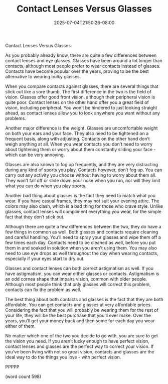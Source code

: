 ﻿---
title: "Contact Lenses Versus Glasses"
date: 2025-07-04T21:50:26-08:00
description: "Contact Lenses Tips for Web Success"
featured_image: "/images/Contact Lenses.jpg"
tags: ["Contact Lenses"]
---

Contact Lenses Versus Glasses

As you probably already know, there are quite a few differences between contact lenses and eye glasses.  Glasses have been around a lot longer than contacts, although most people prefer to wear contacts instead of glasses.  Contacts have become popular over the years, proving to be the best alternative to wearing bulky glasses.

When you compare contacts against glasses, there are several things that stick out like a sore thumb.  The first difference in the two is the field of vision.  Glasses offer good front vision, although their peripheral vision is quite poor.  Contact lenses on the other hand offer you a great field of vision, including peripheral.  You won’t be hindered to just looking straight ahead, as contact lenses allow you to look anywhere you want without any problems.

Another major difference is the weight.  Glasses are uncomfortable weight on both your ears and your face.  They also need to be tightened on a frequent basis, along with adjusting.  Contacts on the other hand don’t weigh anything at all.  When you wear contacts you don’t need to worry about tightening them or worry about them constantly sliding your face - which can be very annoying.

Glasses are also known to fog up frequently, and they are very distracting during any kind of sports you play.  Contacts however, don’t fog up.  You can carry out any activity you choose without having to worry about them all. They won’t fall off or slide down your nose when you run, nor will they limit what you can do when you play sports.

Another bad thing about glasses is the fact they need to match what you wear.  If you have casual frames, they may not suit your evening attire.  The colors may also clash, which is a bad thing for those who crave style.  Unlike glasses, contact lenses will compliment everything you wear, for the simple fact that they don’t stick out.

Although there are quite a few differences between the two, they do have a few things in common as well.  Both glasses and contacts require cleaning and careful handling.  You’ll need to spray your glasses and wipe them off a few times each day.  Contacts need to be cleaned as well, before you put them in and soaked in solution when you aren’t using them.  You may also need to use eye drops as well throughout the day when wearing contacts, especially if your eyes start to dry out.

Glasses and contact lenses can both correct astigmatism as well.  If you have astigmatism, you can wear either glasses or contacts.  Astigmatism is an odd cornea shape that impairs vision, common with older people.  Although most people think that only glasses will correct this problem, contacts can fix the problem as well.

The best thing about both contacts and glasses is the fact that they are both affordable.  You can get contacts and glasses at very affordable prices.  Considering the fact that you will probably be wearing them for the rest of your life, they will be the best purchase that you’ll ever make.  Over the years, you’ll get your money back and then some for each day you wear either of them.

No matter which one of the two you decide to go with, you are sure to get the vision you need.  If you aren’t lucky enough to have perfect vision, contact lenses and glasses are the perfect way to correct your vision.  If you’ve been living with not so great vision, contacts and glasses are the ideal way to do the things you love - with perfect vision.

PPPPP

(word count 598)
